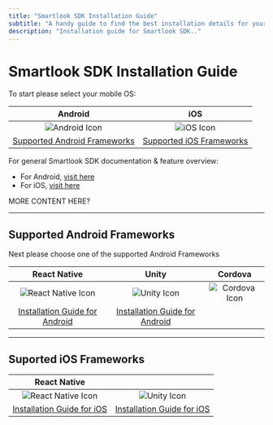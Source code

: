 ```yaml
---
title: "Smartlook SDK Installation Guide"
subtitle: "A handy guide to find the best installation details for your project."
description: "Installation guide for Smartlook SDK.."
---
```


# Smartlook SDK Installation Guide


To start please select your mobile OS: 


|    Android   | iOS |   
|:--------------:|:--------:|
|  ![Android Icon](https://img.icons8.com/color/96/000000/android-os.png) | ![iOS Icon](https://img.icons8.com/ios/99/000000/ios-logo.png) | 
|  [Supported Android Frameworks](../sdk/sdk-installation-guide.md#supported-android-frameworks) | [Supported iOS Frameworks](../sdk/sdk-installation-guide.md#suported-ios-frameworks) | 

For general Smartlook SDK documentation & feature overview: 
* For Android, [visit here](https://smartlook.github.io/docs/sdk/android/#android)
* For iOS, [visit here](https://smartlook.github.io/docs/sdk/ios/#ios)

MORE CONTENT HERE? 

___

## Supported Android Frameworks 

Next please choose one of the supported Android Frameworks

|    React Native   | Unity |   Cordova |  
|:--------------:|:--------:|:--------:|
|  ![React Native Icon](https://img.icons8.com/color/96/000000/react-native.png) | ![Unity Icon](https://img.icons8.com/ios-filled/96/000000/unity.png) | ![Cordova Icon](https://cordova.apache.org/static/img/cordova_256.png) | 
|  [Installation Guide for Android](https://smartlook.github.io/docs/sdk/react-native/#android) | [Installation Guide for Android](https://smartlook.github.io/docs/sdk/unity/#installation-for-android) |

___


## Suported iOS Frameworks

|    React Native   |  |   
|:--------------:|:--------:|
|  ![React Native Icon](https://img.icons8.com/color/96/000000/react-native.png) | ![Unity Icon](https://img.icons8.com/ios-filled/96/000000/unity.png) 
|  [Installation Guide for iOS](https://smartlook.github.io/docs/sdk/react-native/#ios) | [Installation Guide for iOS](https://smartlook.github.io/docs/sdk/unity/#installation-for-ios) |










